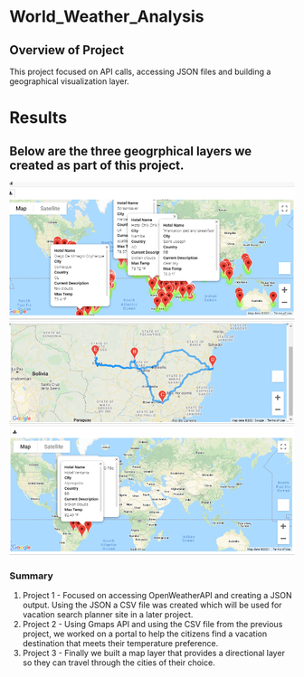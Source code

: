 # World_Weather_Analysis
## Overview of Project
This project focused on API calls, accessing JSON files and building a geographical visualization layer.
  

# Results
## Below are the three geogrphical layers we created as part of this project.

<img src=/Vacation_Search/WeatherPy_Vacation_map.png alt="Vacation Search"/>
<img src=/Vacation_Itinerary/WeatherPy_travel_map.png alt="Direction Layer"/>
<img src=/Vacation_Itinerary/WeatherPy_travel_map_markers.png alt="InfoBox"/>

                            
### Summary
1. Project 1 - Focused on accessing OpenWeatherAPI and creating a JSON output. Using the JSON a CSV file was created which will be used for vacation search planner site in a later project.
2. Project 2 - Using Gmaps API and using the CSV file from the previous project, we worked on a portal to help the citizens find a vacation destination that meets their temperature preference.
3. Project 3 - Finally we built a map layer that provides a directional layer so they can travel through the cities of their choice.
 
